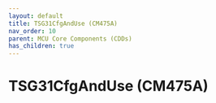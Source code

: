 ```yaml
---
layout: default
title: TSG31CfgAndUse (CM475A)
nav_order: 10
parent: MCU Core Components (CDDs)
has_children: true
---
```

# TSG31CfgAndUse (CM475A)
